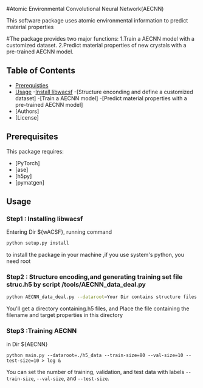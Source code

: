 #Atomic Environmental Convolutional  Neural Network(AECNN)

This software package uses atomic environmental information to predict material properties

#The package provides two major functions:
1.Train a AECNN model with a customized dataset.
2.Predict material properties of new crystals with a pre-trained AECNN model.

## Table of Contents

- [Prerequisties](#prerequistes)
- [Usage](#usage)
    -[Install libwacsf](#install-libwacsf)
    -[Structure enconding and define a customized dataset]
    -[Train a AECNN model]
    -[Predict material properties with a pre-trained AECNN model]
- [Authors]
- [License]


##  Prerequisites

This package requires:
- [PyTorch]
- [ase]
- [h5py]
- [pymatgen]

## Usage
### Step1 : Installing  libwacsf
Entering Dir ${wACSF}, running command
```bash
python setup.py install
```
to install the package in your machine ,if you use system's python, you need root

### Step2 : Structure encoding,and generating training set file struc.h5 by script /tools/AECNN_data_deal.py
```bash
python AECNN_data_deal.py --dataroot=Your Dir contains structure files in cif format
```
You'll get a directory containing.h5 files,
and Place the file containing the filename and target properties in this directory

### Step3 :Training AECNN
in Dir ${AECNN}
```
python main.py --dataroot=./h5_data --train-size=80 --val-size=10 --test-size=10 > log &
```
You can set the number of training, validation, and test data with labels `--train-size`, `--val-size`, and `--test-size`.
